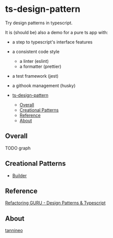 # ts-design-pattern

Try design patterns in typescript.

It is (should be) also a demo for a pure ts app with:

- a step to typescript's interface features
- a consistent code style
  - a linter (eslint)
  - a formatter (prettier)
- a test framework (jest)
- a githook management (husky)

- [ts-design-pattern](#ts-design-pattern)
  - [Overall](#overall)
  - [Creational Patterns](#creational-patterns)
  - [Reference](#reference)
  - [About](#about)

## Overall

TODO graph

## Creational Patterns

- [Builder](./src/creational/builder)

## Reference

[Refactoring GURU - Design Patterns & Typescript](https://refactoringguru.cn/design-patterns/typescript)

## About

[tannineo](https://github.com/tannineo)
